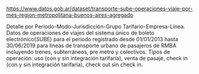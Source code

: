 https://www.datos.gob.ar/dataset/transporte-sube-operaciones-viaje-por-mes-region-metropolitana-buenos-aires-agregado

Detalle por Periodo-Modo-Jurisdicción-Grupo Tarifario-Empresa-Línea. Datos de operaciones de viajes del sistema único de boleto electrónico(SUBE) para el periodo registrado desde 01/01/2013 hasta 30/06/2019 para líneas de transporte urbano de pasajeros de RMBA incluyendo trenes, subterráneos, pre metro y colectivos. Tipos de operación: uso (con y sin integración tarifaría), venta de pasaje, check in (con y sin integración tarifaría), check out sin check in.